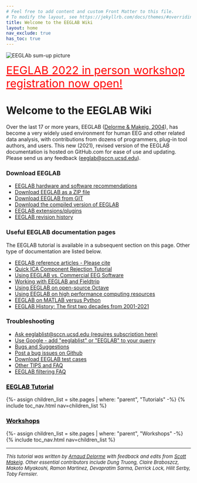 ```yaml
---
# Feel free to add content and custom Front Matter to this file.
# To modify the layout, see https://jekyllrb.com/docs/themes/#overriding-theme-defaults
title: Welcome to the EEGLAB Wiki
layout: home
nav_exclude: true
has_toc: true
---
```

![EEGLAb sum-up picture](/assets/images/tutorial_image.png)

<a href="https://eeglab.org/workshops/eeglab_ucsd_2022.html" style="color:red; font-size:30px">EEGLAB 2022 in person workshop registration now open!</a>

# Welcome to the EEGLAB Wiki

Over the last 17 or more years, EEGLAB ([Delorme & Makeig, 2004](/others/EEGLAB_References.html)), has become a very widely used environment for human EEG and other related data analysis, with contributions from dozens of programmers, plug-in tool authors, and users. This new (2021), revised version of the EEGLAB documentation is hosted on GitHub.com for ease of use and updating. Please send us any feedback ([eeglab@sccn.ucsd.edu](mailto:eeglab@sccn.ucsd.edu)).

### Download EEGLAB

-    [EEGLAB hardware and software
    recommendations](/others/EEGLAB_hardware_and_software_recommendations.html)
-   [Download EEGLAB as a ZIP file](/others/How_to_download_EEGLAB.html)
-    [Download EEGLAB from GIT](https://github.com/sccn/eeglab)
-    [Download the compiled version of EEGLAB](/others/Compiled_EEGLAB.html)
-    [EEGLAB extensions/plugins](/others/EEGLAB_Extensions.html)
-    [EEGLAB revision history](/others/EEGLAB_revision_history.html)

### Useful EEGLAB documentation pages

The EEGLAB tutorial is available in a subsequent section on this page.
Other type of documentation are listed below.

-    [EEGLAB reference articles - Please cite](/others/EEGLAB_References.html)
-    [Quick ICA Component Rejection Tutorial](/tutorials/misc/Quick_Tutorial_on_Rejection.html)
-    [Using EEGLAB vs. Commercial EEG Software](/others/EEGLAB_vs_Commercial_EEG_Software.html)
-    [Working with EEGLAB and Fieldtrip](/others/EEGLAB_and_Fieldtrip.html)
-    [Using EEGLAB on open-source Octave](/others/Running_EEGLAB_on_Octave.html)
-    [Using EEGLAB on high performance computing resources](/others/EEGLAB_and_high_performance_computing.html)
-    [EEGLAB on MATLAB versus Python](/others/EEGLAB_and_python.html)
-    [EEGLAB History: The first two decades from 2001-2021](/others/The_first_decade_of_EEGLAB.html)

### Troubleshooting

-    [Ask eeglablist@sccn.ucsd.edu (requires subscription here)](/others/EEGLAB_mailing_lists.html)
-    [Use Google - add "eeglablist" or "EEGLAB" to your querry](http://google.com)
-    [Bugs and Suggestions](/others/EEGLAB_Bugs.html)
-    [Post a bug issues on Github](https://github.com/sccn/eeglab/issues)
-    [Download EEGLAB test cases](https://github.com/sccn/eeglab-testcases)
-    [Other TIPS and FAQ](/others/TIPS_and_FAQ)
-    [EEGLAB filtering FAQ](/others/Firfilt_FAQ)

<h3><a href="/tutorials"><span style="color: black;">EEGLAB Tutorial</span></a></h3>
{%- assign children_list = site.pages | where: "parent", "Tutorials" -%}
{% include toc_nav.html nav=children_list %}

<h3><a href="/workshops"><span style="color: black;">Workshops</span></a></h3>
{%- assign children_list = site.pages | where: "parent", "Workshops" -%}
{% include toc_nav.html nav=children_list %}
<hr>

<i><font size="-1">This tutorial was written by <a href="mailto:EEGLAB@sccn.ucsd.edu">Arnaud
Delorme</a> with feedback and edits from <a href="mailto:EEGLAB@sccn.ucsd.edu">Scott Makeig</a>. Other essential contributors include Dung Truong, Claire Braboszcz, Makoto Miyakoshi, Ramon Martinez, Devapratim Sarma, Derrick Lock, Hilit Serby, Toby Fernsler.</font><i>

